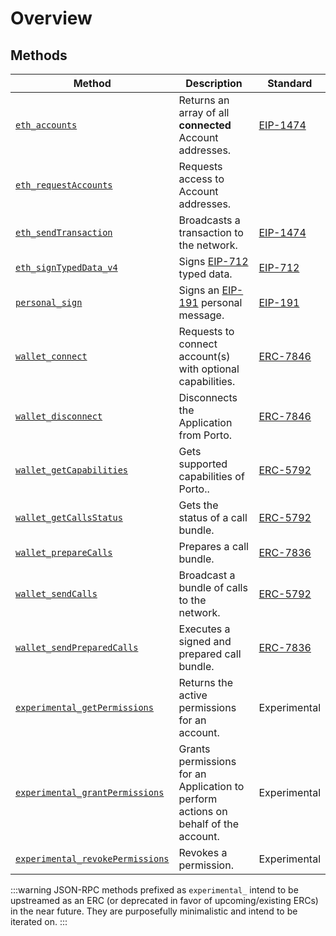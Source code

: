 # Overview

## Methods

| Method                                                                      | Description                                                                        | Standard                                            |
| --------------------------------------------------------------------------- | ---------------------------------------------------------------------------------- | --------------------------------------------------- |
| [`eth_accounts`](/sdk/rpc/eth_accounts)                                     | Returns an array of all **connected** Account addresses.                           | [EIP-1474](https://eips.ethereum.org/EIPS/eip-1474) |
| [`eth_requestAccounts`](/sdk/rpc/eth_requestAccounts)                       | Requests access to Account addresses.                                              |                                                     |
| [`eth_sendTransaction`](/sdk/rpc/eth_sendTransaction)                       | Broadcasts a transaction to the network.                                           | [EIP-1474](https://eips.ethereum.org/EIPS/eip-1474) |
| [`eth_signTypedData_v4`](/sdk/rpc/eth_signTypedData_v4)                     | Signs [EIP-712](https://eips.ethereum.org/EIPS/eip-712) typed data.                | [EIP-712](https://eips.ethereum.org/EIPS/eip-712)   |
| [`personal_sign`](/sdk/rpc/personal_sign)                                   | Signs an [EIP-191](https://eips.ethereum.org/EIPS/eip-191) personal message.       | [EIP-191](https://eips.ethereum.org/EIPS/eip-191)   |
| [`wallet_connect`](/sdk/rpc/wallet_connect)                                 | Requests to connect account(s) with optional capabilities.                         | [ERC-7846](https://eips.ethereum.org/EIPS/eip-7846) |
| [`wallet_disconnect`](/sdk/rpc/wallet_disconnect)                           | Disconnects the Application from Porto.                                            | [ERC-7846](https://eips.ethereum.org/EIPS/eip-7846) |
| [`wallet_getCapabilities`](/sdk/rpc/wallet_getCapabilities)                 | Gets supported capabilities of Porto..                                             | [ERC-5792](https://eips.ethereum.org/EIPS/eip-5792) |
| [`wallet_getCallsStatus`](/sdk/rpc/wallet_getCallsStatus)                   | Gets the status of a call bundle.                                                  | [ERC-5792](https://eips.ethereum.org/EIPS/eip-5792) |
| [`wallet_prepareCalls`](/sdk/rpc/wallet_prepareCalls)                       | Prepares a call bundle.                                                            | [ERC-7836](https://eips.ethereum.org/EIPS/eip-7836) |
| [`wallet_sendCalls`](/sdk/rpc/wallet_sendCalls)                             | Broadcast a bundle of calls to the network.                                        | [ERC-5792](https://eips.ethereum.org/EIPS/eip-5792) |
| [`wallet_sendPreparedCalls`](/sdk/rpc/wallet_sendPreparedCalls)             | Executes a signed and prepared call bundle.                                        | [ERC-7836](https://eips.ethereum.org/EIPS/eip-7836) |
| [`experimental_getPermissions`](/sdk/rpc/experimental_getPermissions)       | Returns the active permissions for an account.                                     | Experimental                                        |
| [`experimental_grantPermissions`](/sdk/rpc/experimental_grantPermissions)   | Grants permissions for an Application to perform actions on behalf of the account. | Experimental                                        |
| [`experimental_revokePermissions`](/sdk/rpc/experimental_revokePermissions) | Revokes a permission.                                                              | Experimental                                        |

:::warning
JSON-RPC methods prefixed as `experimental_` intend to be upstreamed as an ERC (or deprecated in favor of upcoming/existing ERCs) in the near future. They are purposefully minimalistic and intend to be iterated on.
:::
